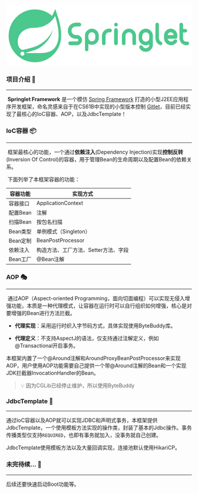 ![springlet-logo](https://github.com/xminao/Springlet/raw/master/imgs/springlet-logo.png)



### 项目介绍 📌

---

​	**Springlet Framework** 是一个模仿 [Spring Framework](https://github.com/spring-projects/spring-framework) 打造的小型J2EE应用程序开发框架，命名灵感来自于在CS61B中实现的小型版本控制 [Gitlet](https://github.com/xminao/Gitlet)，目前已经实现了最核心的IoC容器、AOP，以及JdbcTemplate！



### IoC容器 📦

---

​	框架最核心的功能，一个通过**依赖注入**(Dependency Injection)实现**控制反转**(Inversion Of Control)的容器，用于管理Bean的生命周期以及配置Bean的依赖关系。

​	下面列举了本框架容器的功能：

| 容器功能 | 实现方式                             |
| -------- | ------------------------------------ |
| 容器接口 | ApplicationContext                   |
| 配置Bean | 注解                                 |
| 扫描Bean | 按包名扫描                           |
| Bean类型 | 单例模式（Singleton）                |
| Bean定制 | BeanPostProcessor                    |
| 依赖注入 | 构造方法、工厂方法、Setter方法、字段 |
| Bean工厂 | @Bean注解                            |



### AOP 🎭

---

​	通过AOP（Aspect-oriented Programming，面向切面编程）可以实现无侵入增强功能，本质是一种代理模式，让容器在运行时可以自行组织如何增强，核心是对要增强的Bean进行方法拦截。

- **代理实现**：采用运行时织入字节码方式，具体实现使用ByteBuddy库。

- **代理定义**：不支持AspectJ的语法，仅支持通过注解定义，例如@Transactional开启事务。

​	本框架内置了一个@Around注解和AroundProxyBeanPostProcessor来实现AOP，用户使用AOP功能需要自己提供一个带@Around注解的Bean和一个实现JDK拦截器InvocationHandler的Bean。

> 💡 因为CGLib已经停止维护，所以使用ByteBuddy



### JdbcTemplate 📑

---

​	通过IoC容器以及AOP就可以实现JDBC和声明式事务，本框架提供JdbcTemplate，一个使用模板方法实现的操作类，封装了基本的Jdbc操作。事务传播类型仅支持`REQUIRED`，也即有事务就加入，没事务就自己创建。

​	JdbcTemplate使用模板方法以及大量回调实现，连接池默认使用HikariCP。



### 未完待续... 🔗

---

后续还要快速启动Boot功能等。